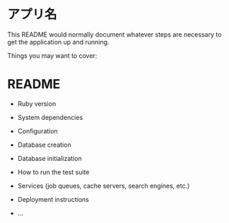 # アプリ名

This README would normally document whatever steps are necessary to get the
application up and running.

Things you may want to cover:

# README

* Ruby version

* System dependencies

* Configuration

* Database creation

* Database initialization

* How to run the test suite

* Services (job queues, cache servers, search engines, etc.)

* Deployment instructions

* ...
